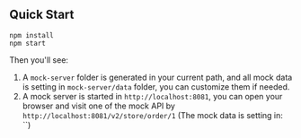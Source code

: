 ## Quick Start

```shell
npm install
npm start
```

Then you'll see:
1. A `mock-server` folder is generated in your current path, and all mock data is setting in `mock-server/data` folder, you can customize them if needed.
2. A mock server is started in `http://localhost:8081`, you can open your browser and visit one of the mock API by `http://localhost:8081/v2/store/order/1` (The mock data is setting in: ``)
